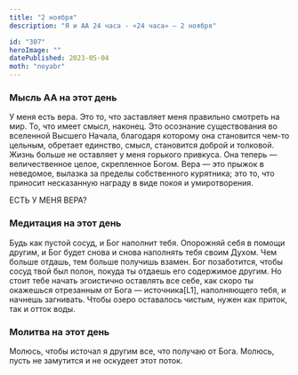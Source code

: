 ```yaml
---
title: "2 ноября"
description: "Я и АА 24 часа - «24 часа» — 2 ноября"

id: "307"
heroImage: ""
datePublished: 2023-05-04
moth: "noyabr"
---
```


### Мысль АА на этот день

У меня есть вера. Это то, что заставляет меня правильно смотреть на мир. То,
что имеет смысл, наконец. Это осознание существования во вселенной Высшего
Начала, благодаря которому она становится чем-то цельным, обретает единство,
смысл, становится доброй и толковой. Жизнь больше не оставляет у меня горького
привкуса. Она теперь — величественное целое, скрепленное Богом. Вера — это
прыжок в неведомое, вылазка за пределы собственного курятника; это то, что
приносит несказанную награду в виде покоя и умиротворения.

ЕСТЬ У МЕНЯ ВЕРА?

### Медитация на этот день

Будь как пустой сосуд, и Бог наполнит тебя. Опорожняй себя в помощи другим, и
Бог будет снова и снова наполнять тебя своим Духом. Чем больше отдашь, тем
больше получишь взамен. Бог позаботится, чтобы сосуд твой был полон, покуда ты
отдаешь его содержимое другим. Но стоит тебе начать эгоистично оставлять все
себе, как скоро ты окажешься отрезанным от Бога — источника[L1], наполняющего
тебя, и начнешь загнивать. Чтобы озеро оставалось чистым, нужен как приток,
так и отток воды.

### Молитва на этот день

Молюсь, чтобы источал я другим все, что получаю от Бога. Молюсь, пусть не
замутится и не оскудеет этот поток.

